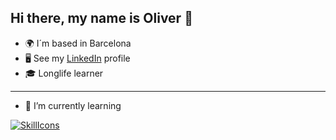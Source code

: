 ## Hi there, my name is Oliver 👋

<!--### Junior Java developer-->

* 🌍 I´m based in Barcelona
* 🖥 See my [LinkedIn](https://www.linkedin.com/in/oliver-garniu/) profile
* 🎓 Longlife learner

<!--
[comment]: <> (* 📫 You can reach me at [oliver.garniu@gmail.com](mailto:oliver.garniu@gmail.com))
-->
__________________________________________________________________________________

* 🌱 I’m currently learning 

[![SkillIcons](https://skillicons.dev/icons?i=java,idea,vscode,eclipse,git,github,spring,gradle,maven,heroku,hibernate,mysql,mongodb,postgres,postman,docker,discord,md&perline=6)](https://skillicons.dev)


<!--
[![Apple](https://img.shields.io/badge/iOS-999999?style=for-the-badge&logo=apple&logoColor=white&labelColor=101010)]()
[![Swift](https://img.shields.io/badge/Swift-FA7343?style=for-the-badge&logo=swift&logoColor=white&labelColor=101010)]()
[![Xcode](https://img.shields.io/badge/Xcode-1575F9?style=for-the-badge&logo=xcode&logoColor=white&labelColor=101010)]()
</br>
[![Android](https://img.shields.io/badge/Android-3DDC84?style=for-the-badge&logo=android&logoColor=white&labelColor=101010)]()
[![Kotlin](https://img.shields.io/badge/Kotlin-0095D5?style=for-the-badge&logo=kotlin&logoColor=white&labelColor=101010)]()
[![Android_Studio](https://img.shields.io/badge/Android_Studio-3DDC84?style=for-the-badge&logo=android-studio&logoColor=white&labelColor=101010)]()
</br>
[![Python](https://img.shields.io/badge/Python-yellow?style=for-the-badge&logo=python&logoColor=white&labelColor=101010)]()
[![Java](https://img.shields.io/badge/Java-007396?style=for-the-badge&logo=java&logoColor=white&labelColor=101010)]()
[![JavaScript](https://img.shields.io/badge/JavaScript-F7DF1E?style=for-the-badge&logo=javascript&logoColor=white&labelColor=101010)]()
[![AWS](https://img.shields.io/badge/AWS-232F3E?style=for-the-badge&logo=amazon-aws&logoColor=white&labelColor=101010)]()
[![Google_Cloud](https://img.shields.io/badge/Google_Cloud-4285F4?style=for-the-badge&logo=googlecloud&logoColor=white&labelColor=101010)]()
</br>
[![Firebase](https://img.shields.io/badge/Firebase-FFCA28?style=for-the-badge&logo=firebase&logoColor=white&labelColor=101010)]()
[![Node.JS](https://img.shields.io/badge/Node.JS-339933?style=for-the-badge&logo=node.js&logoColor=white&labelColor=101010)]()
[![MongoDB](https://img.shields.io/badge/MongoDB-47A248?style=for-the-badge&logo=mongodb&logoColor=white&labelColor=101010)]()
[![MySQL](https://img.shields.io/badge/MySQL-4479A1?style=for-the-badge&logo=mysql&logoColor=white&labelColor=101010)]()
</br>



[![SkillIcons](https://skillicons.dev/icons?i=java,idea,vscode,eclipse,git,github,spring,gradle,maven,heroku,hibernate,mysql,mongodb,postgres,postman,docker,discord,md&perline=6)](https://skillicons.dev)



![JAVA](https://img.shields.io/badge/-JAVA-e34c26?style=flat&logo=java&logoColor=white)
![mysql](https://user-images.githubusercontent.com/94859820/229576142-051f7d22-dff2-4e79-ad14-032fda0a7089.png)
![mongodb](https://user-images.githubusercontent.com/94859820/229576182-80f1e35f-6d80-44dd-b242-44319e440c8d.png)
![sql](https://user-images.githubusercontent.com/94859820/229576207-d5bc6ca3-b6c2-4af0-a998-01a01fb5ca3b.png)
-->
